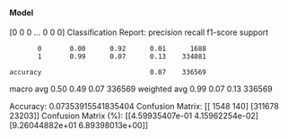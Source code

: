 #### Model
[0 0 0 ... 0 0 0]
Classification Report:
              precision    recall  f1-score   support

           0       0.00      0.92      0.01      1688
           1       0.99      0.07      0.13    334881

    accuracy                           0.07    336569
   macro avg       0.50      0.49      0.07    336569
weighted avg       0.99      0.07      0.13    336569

Accuracy: 0.07353915541835404
Confusion Matrix:
[[  1548    140]
 [311678  23203]]
Confusion Matrix (%):
[[4.59935407e-01 4.15962254e-02]
 [9.26044882e+01 6.89398013e+00]]
